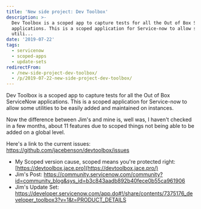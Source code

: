 ```yaml
---
title: 'New side project: Dev Toolbox'
description: >-
  Dev Toolbox is a scoped app to capture tests for all the Out of Box ServiceNow
  applications. This is a scoped application for Service-now to allow some
  utili...
date: '2019-07-22'
tags:
  - servicenow
  - scoped-apps
  - update-sets
redirectFrom:
  - /new-side-project-dev-toolbox/
  - /p/2019-07-22-new-side-project-dev-toolbox/
---
```


<!--StartFragment-->

Dev Toolbox is a scoped app to capture tests for all the Out of Box ServiceNow applications. This is a scoped application for Service-now to allow some utilities to be easily added and maintained on instances.

Now the difference between Jim's and mine is, well was, I haven't checked in a few months, about 11 features due to scoped things not being able to be added on a global level.

Here's a link to the current issues:\
<https://github.com/jacebenson/devtoolbox/issues>

* My Scoped version cause, scoped means you're protected right: [https://devtoolbox.jace.pro](https://devtoolbox.jace.pro/)
* Jim's Post: <https://community.servicenow.com/community?id=community_blog&sys_id=b3c843aadb892b40fece0b55ca961906>
* Jim's Update Set: <https://developer.servicenow.com/app.do#!/share/contents/7375176_developer_toolbox3?v=1&t=PRODUCT_DETAILS>

<!--EndFragment-->